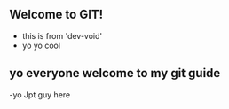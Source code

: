 ## Welcome to GIT!
-  this is from 'dev-void'
- yo yo cool
## yo everyone welcome to my git guide
-yo Jpt guy here
